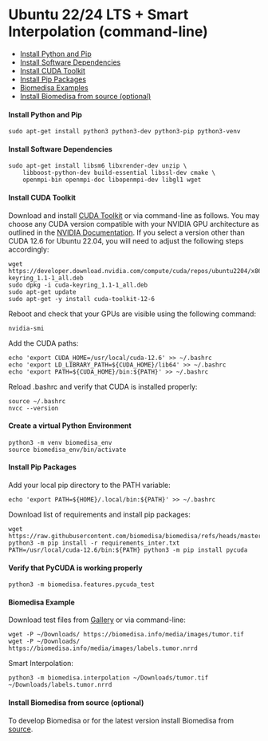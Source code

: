 # Ubuntu 22/24 LTS + Smart Interpolation (command-line)

- [Install Python and Pip](#install-python-and-pip)
- [Install Software Dependencies](#install-software-dependencies)
- [Install CUDA Toolkit](#install-cuda-toolkit)
- [Install Pip Packages](#install-pip-packages)
- [Biomedisa Examples](#biomedisa-examples)
- [Install Biomedisa from source (optional)](#install-biomedisa-from-source-optional)

#### Install Python and Pip
```
sudo apt-get install python3 python3-dev python3-pip python3-venv
```

#### Install Software Dependencies
```
sudo apt-get install libsm6 libxrender-dev unzip \
    libboost-python-dev build-essential libssl-dev cmake \
    openmpi-bin openmpi-doc libopenmpi-dev libgl1 wget
```

#### Install CUDA Toolkit
Download and install [CUDA Toolkit](https://developer.nvidia.com/cuda-downloads) or via command-line as follows. You may choose any CUDA version compatible with your NVIDIA GPU architecture as outlined in the [NVIDIA Documentation](https://docs.nvidia.com/deeplearning/cudnn/latest/reference/support-matrix.html). If you select a version other than CUDA 12.6 for Ubuntu 22.04, you will need to adjust the following steps accordingly:
```
wget https://developer.download.nvidia.com/compute/cuda/repos/ubuntu2204/x86_64/cuda-keyring_1.1-1_all.deb
sudo dpkg -i cuda-keyring_1.1-1_all.deb
sudo apt-get update
sudo apt-get -y install cuda-toolkit-12-6
```
Reboot and check that your GPUs are visible using the following command:
```
nvidia-smi
```
Add the CUDA paths:
```
echo 'export CUDA_HOME=/usr/local/cuda-12.6' >> ~/.bashrc
echo 'export LD_LIBRARY_PATH=${CUDA_HOME}/lib64' >> ~/.bashrc
echo 'export PATH=${CUDA_HOME}/bin:${PATH}' >> ~/.bashrc
```
Reload .bashrc and verify that CUDA is installed properly:
```
source ~/.bashrc
nvcc --version
```

#### Create a virtual Python Environment
```
python3 -m venv biomedisa_env
source biomedisa_env/bin/activate
```

#### Install Pip Packages
Add your local pip directory to the PATH variable:
```
echo 'export PATH=${HOME}/.local/bin:${PATH}' >> ~/.bashrc
```
Download list of requirements and install pip packages:
```
wget https://raw.githubusercontent.com/biomedisa/biomedisa/refs/heads/master/requirements_inter.txt
python3 -m pip install -r requirements_inter.txt
PATH=/usr/local/cuda-12.6/bin:${PATH} python3 -m pip install pycuda
```

#### Verify that PyCUDA is working properly
```
python3 -m biomedisa.features.pycuda_test
```

#### Biomedisa Example
Download test files from [Gallery](https://biomedisa.info/gallery/) or via command-line:
```
wget -P ~/Downloads/ https://biomedisa.info/media/images/tumor.tif
wget -P ~/Downloads/ https://biomedisa.info/media/images/labels.tumor.nrrd
```
Smart Interpolation:
```
python3 -m biomedisa.interpolation ~/Downloads/tumor.tif ~/Downloads/labels.tumor.nrrd
```

#### Install Biomedisa from source (optional)
To develop Biomedisa or for the latest version install Biomedisa from [source](https://github.com/biomedisa/biomedisa/blob/master/README/installation_from_source.md).

